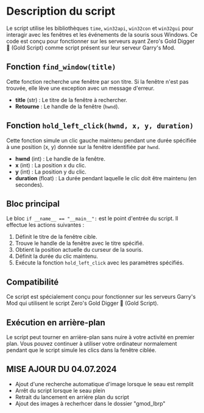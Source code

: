 # Description du script

Le script utilise les bibliothèques `time`, `win32api`, `win32con` et `win32gui` pour interagir avec les fenêtres et les événements de la souris sous Windows. Ce code est conçu pour fonctionner sur les serveurs ayant Zero's Gold Digger 🐔 (Gold Script) comme script présent sur leur serveur Garry's Mod.

## Fonction `find_window(title)`

Cette fonction recherche une fenêtre par son titre. Si la fenêtre n'est pas trouvée, elle lève une exception avec un message d'erreur.

- **title** (str) : Le titre de la fenêtre à rechercher.
- **Retourne** : Le handle de la fenêtre (`hwnd`).

## Fonction `hold_left_click(hwnd, x, y, duration)`

Cette fonction simule un clic gauche maintenu pendant une durée spécifiée à une position (x, y) donnée sur la fenêtre identifiée par `hwnd`.

- **hwnd** (int) : Le handle de la fenêtre.
- **x** (int) : La position x du clic.
- **y** (int) : La position y du clic.
- **duration** (float) : La durée pendant laquelle le clic doit être maintenu (en secondes).

## Bloc principal

Le bloc `if __name__ == "__main__":` est le point d'entrée du script. Il effectue les actions suivantes :

1. Définit le titre de la fenêtre cible.
2. Trouve le handle de la fenêtre avec le titre spécifié.
3. Obtient la position actuelle du curseur de la souris.
4. Définit la durée du clic maintenu.
5. Exécute la fonction `hold_left_click` avec les paramètres spécifiés.

## Compatibilité

Ce script est spécialement conçu pour fonctionner sur les serveurs Garry's Mod qui utilisent le script Zero's Gold Digger 🐔 (Gold Script).

## Exécution en arrière-plan

Le script peut tourner en arrière-plan sans nuire à votre activité en premier plan. Vous pouvez continuer à utiliser votre ordinateur normalement pendant que le script simule les clics dans la fenêtre ciblée.

## MISE AJOUR DU 04.07.2024

- Ajout d'une recherche automatique d'image lorsque le seau est remplit
- Arrêt du script lorsque le seau plein
- Retrait du lancement en arriére plan du script
- Ajout des images à recherhcer dans le dossier "gmod_lbrp"
